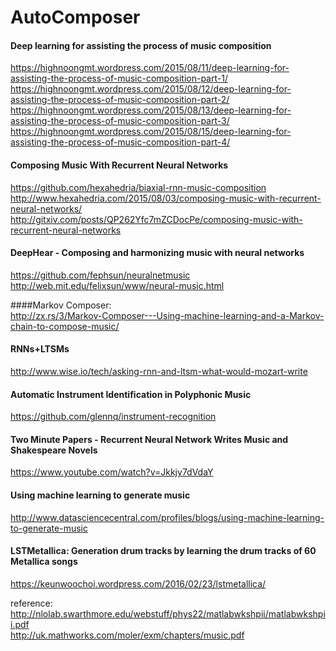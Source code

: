 # AutoComposer

#### Deep learning for assisting the process of music composition
https://highnoongmt.wordpress.com/2015/08/11/deep-learning-for-assisting-the-process-of-music-composition-part-1/  
https://highnoongmt.wordpress.com/2015/08/12/deep-learning-for-assisting-the-process-of-music-composition-part-2/  
https://highnoongmt.wordpress.com/2015/08/13/deep-learning-for-assisting-the-process-of-music-composition-part-3/  
https://highnoongmt.wordpress.com/2015/08/15/deep-learning-for-assisting-the-process-of-music-composition-part-4/  

#### Composing Music With Recurrent Neural Networks
https://github.com/hexahedria/biaxial-rnn-music-composition  
http://www.hexahedria.com/2015/08/03/composing-music-with-recurrent-neural-networks/  
http://gitxiv.com/posts/QP262Yfc7mZCDocPe/composing-music-with-recurrent-neural-networks  

#### DeepHear - Composing and harmonizing music with neural networks
https://github.com/fephsun/neuralnetmusic  
http://web.mit.edu/felixsun/www/neural-music.html  

####Markov Composer:   
http://zx.rs/3/Markov-Composer---Using-machine-learning-and-a-Markov-chain-to-compose-music/  

#### RNNs+LTSMs  
http://www.wise.io/tech/asking-rnn-and-ltsm-what-would-mozart-write

#### Automatic Instrument Identification in Polyphonic Music
https://github.com/glennq/instrument-recognition

#### Two Minute Papers - Recurrent Neural Network Writes Music and Shakespeare Novels
https://www.youtube.com/watch?v=Jkkjy7dVdaY

#### Using machine learning to generate music
http://www.datasciencecentral.com/profiles/blogs/using-machine-learning-to-generate-music

#### LSTMetallica: Generation drum tracks by learning the drum tracks of 60 Metallica songs
https://keunwoochoi.wordpress.com/2016/02/23/lstmetallica/


reference:  
http://nlolab.swarthmore.edu/webstuff/phys22/matlabwkshpii/matlabwkshpii.pdf  
http://uk.mathworks.com/moler/exm/chapters/music.pdf  

